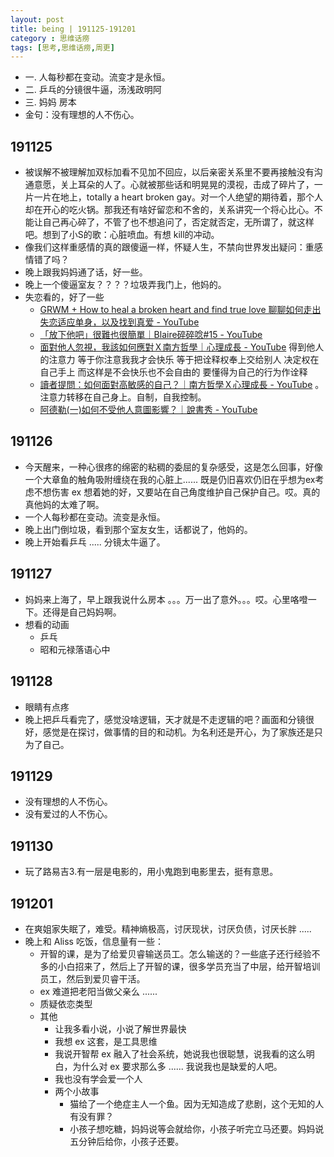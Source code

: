 ```yaml
---
layout: post
title: being | 191125-191201
category : 思维话痨
tags: [思考,思维话痨,周更]
---
```


- 一. 人每秒都在变动。流变才是永恒。
- 二. 乒乓的分镜很牛逼，汤浅政明阿
- 三. 妈妈 房本
- 金句：没有理想的人不伤心。

##  191125 
  - 被误解不被理解加双标加看不见加不回应，以后亲密关系里不要再接触没有沟通意愿，关上耳朵的人了。心就被那些话和明晃晃的漠视，击成了碎片了，一片一片在地上，totally a heart broken gay。对一个人绝望的期待着，那个人却在开心的吃火锅。那我还有啥好留恋和不舍的，关系讲究一个将心比心。不能让自己再心碎了，不管了也不想追问了，否定就否定，无所谓了，就这样吧。想到了小S的歌：心脏喷血。有想 kill的冲动。
  - 像我们这样重感情的真的跟傻逼一样，怀疑人生，不禁向世界发出疑问：重感情错了吗？
  - 晚上跟我妈妈通了话，好一些。
  - 晚上一个傻逼室友？？？？垃圾弄我门上，他妈的。
  - 失恋看的，好了一些
    - [GRWM + How to heal a broken heart and find true love 聊聊如何走出失恋适应单身，以及找到真爱 - YouTube](https://www.youtube.com/watch?v=9S_8lGG1vOI)
    - [「放下他吧」很難也很簡單｜Blaire碎碎唸#15 - YouTube](https://www.youtube.com/watch?v=sAYjgkVZ3hI)
    - [面對他人忽視，我該如何應對Ｘ南方哲學｜心理成長 - YouTube](https://www.youtube.com/watch?v=DE7JKrxwep8) 得到他人的注意力 等于你注意我我才会快乐 等于把诠释权奉上交给别人 决定权在自己手上 而这样是不会快乐也不会自由的 要懂得为自己的行为作诠释
    - [讀者提問：如何面對高敏感的自己？｜南方哲學Ｘ心理成長 - YouTube](https://www.youtube.com/watch?v=Z1Sf4cG1uGI) 。注意力转移在自己身上。自制，自我控制。
    - [阿德勒(一)如何不受他人意圖影響？｜說書秀 - YouTube](https://www.youtube.com/watch?v=n7hLDP8mg3k)
    
## 191126
  - 今天醒来，一种心很疼的绵密的粘稠的委屈的复杂感受，这是怎么回事，好像一个大章鱼的触角吸附缠绕在我的心脏上...... 既是仍旧喜欢仍旧在乎想为ex考虑不想伤害 ex 想着她的好，又要站在自己角度维护自己保护自己。哎。真的真他妈的太难了啊。
  - 一个人每秒都在变动。流变是永恒。
  - 晚上出门倒垃圾，看到那个室友女生，话都说了，他妈的。
  - 晚上开始看乒乓 ..... 分镜太牛逼了。
  
## 191127
  - 妈妈来上海了，早上跟我说什么房本 。。。万一出了意外。。。哎。心里咯噔一下。还得是自己妈妈啊。
  - 想看的动画
    - 乒乓
    - 昭和元禄落语心中
    
## 191128
  - 眼睛有点疼
  - 晚上把乒乓看完了，感觉没啥逻辑，天才就是不走逻辑的吧？画面和分镜很好，感觉是在探讨，做事情的目的和动机。为名利还是开心，为了家族还是只为了自己。
  
## 191129
  - 没有理想的人不伤心。
  - 没有爱过的人不伤心。
  
## 191130
  - 玩了路易吉3.有一层是电影的，用小鬼跑到电影里去，挺有意思。
  
##  191201
  - 在爽姐家失眠了，难受。精神熵极高，讨厌现状，讨厌负债，讨厌长胖 .....
- 晚上和 Aliss 吃饭，信息量有一些：
  - 开智的课，是为了给爱贝睿输送员工。怎么输送的？一些底子还行经验不多的小白招来了，然后上了开智的课，很多学员充当了中层，给开智培训员工，然后到爱贝睿干活。
  - ex 难道把老阳当做父亲么 ......
  - 质疑依恋类型
  - 其他
    - 让我多看小说，小说了解世界最快
    - 我想 ex 这套，是工具思维
    - 我说开智帮 ex 融入了社会系统，她说我也很聪慧，说我看的这么明白，为什么对 ex 要求那么多 ...... 我说我也是缺爱的人吧。
    - 我也没有学会爱一个人
    - 两个小故事
      - 猫给了一个绝症主人一个鱼。因为无知造成了悲剧，这个无知的人有没有罪？
      - 小孩子想吃糖，妈妈说等会就给你，小孩子听完立马还要。妈妈说五分钟后给你，小孩子还要。

